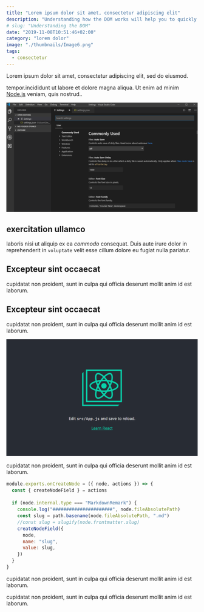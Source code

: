 ```yaml
---
title: "Lorem ipsum dolor sit amet, consectetur adipiscing elit"
description: "Understanding how the DOM works will help you to quickly grasp the concept behind the Virtual DOM that React provides for us"
# slug: "Understanding the DOM"
date: "2019-11-08T10:51:46+02:00"
category: "lorem dolor"
image: "./thumbnails/Image6.png"
tags:
  - consectetur
---
```


Lorem ipsum dolor sit amet, consectetur adipiscing elit, sed do eiusmod.

tempor.incididunt ut labore et dolore magna aliqua. Ut enim ad minim [Node.js](https://nodejs.org/en/) veniam, quis nostrud..

![Screen Shot](./post-images/gatsby-develop/Image35.png)

## exercitation ullamco

laboris nisi ut aliquip ex ea _commodo_ consequat. Duis aute irure dolor in reprehenderit in `voluptate` velit esse cillum dolore eu fugiat nulla pariatur.

## Excepteur sint occaecat

cupidatat non proident, sunt in culpa qui officia deserunt mollit anim id est laborum.

## Excepteur sint occaecat

cupidatat non proident, sunt in culpa qui officia deserunt mollit anim id est laborum.

![Screen Shot](./post-images/gatsby-develop/Image27.png)

cupidatat non proident, sunt in culpa qui officia deserunt mollit anim id est laborum.

```javascript
module.exports.onCreateNode = ({ node, actions }) => {
  const { createNodeField } = actions

  if (node.internal.type === "MarkdownRemark") {
    console.log("######################", node.fileAbsolutePath)
    const slug = path.basename(node.fileAbsolutePath, ".md")
    //const slug = slugify(node.frontmatter.slug)
    createNodeField({
      node,
      name: "slug",
      value: slug,
    })
  }
}
```

cupidatat non proident, sunt in culpa qui officia deserunt mollit anim id est laborum.

cupidatat non proident, sunt in culpa qui officia deserunt mollit anim id est laborum.
